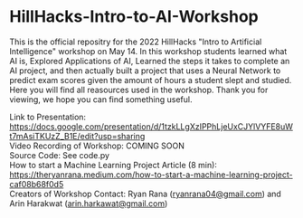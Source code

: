 # HillHacks-Intro-to-AI-Workshop

This is the official repositry for the 2022 HillHacks "Intro to Artificial Intelligence" workshop on May 14. In this workshop students learned what AI is, Explored Applications of AI, Learned the steps it takes to complete an AI project, and then actually built a project that uses a Neural Network to predict exam scores given the amount of hours a student slept and studied. Here you will find all reasources used in the workshop. Thank you for viewing, we hope you can find something useful.

Link to Presentation: https://docs.google.com/presentation/d/1tzkLLgXzIPPhLjeUxCJYlVYFE8uWt7mAsiTKUzZ_B1E/edit?usp=sharing
<br>
Video Recording of Workshop: COMING SOON
<br>
Source Code: See code.py
<br>
How to start a Machine Learning Project Article (8 min): https://theryanrana.medium.com/how-to-start-a-machine-learning-project-caf08b68f0d5
<br>
Creators of Workshop Contact: Ryan Rana (ryanrana04@gmail.com) and Arin Harakwat (arin.harkawat@gmail.com)


